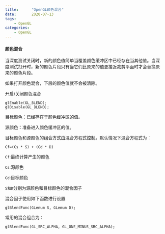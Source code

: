 ```yaml
---
title:      "OpenGL颜色混合" 
date:       2020-07-13
tags:
    - OpenGL 
categories:
    - OpenGL 
---
```


#### 颜色混合

当深度测试关闭时，新的颜色值简单当覆盖颜色缓冲区中已经存在当其他值。当深度测试打开时，新的颜色片段只有当它们比原来的值更接近裁剪平面时才会替换原来的颜色片段。

如果打开颜色混合，下层的颜色值就不会被清除。

开启/关闭颜色混合
```
glEnable(GL_BLEND);
glDisable(GL_BLEND);
```

目标颜色：已经存在于颜色缓冲区的值。

源颜色：准备进入颜色缓冲区的值。

目标颜色和源颜色的组合方式由混合方程式控制。默认情况下混合方程式为：

```
Cf=(Cs * S) + (Cd * D)
```

`Cf`:最终计算产生的颜色

`Cs`:源颜色

`Cd`:目标颜色

`S和D`分别为源颜色和目标颜色的混合因子

混合因子使用如下函数进行设置
```
glBlendFunc(GLenum S, GLenum D);
```

常用的混合组合为：
```
glBlendFunc(GL_SRC_ALPHA, GL_ONE_MINUS_SRC_ALPHA);
```